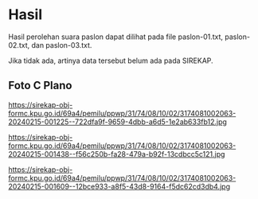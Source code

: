 # Hasil

Hasil perolehan suara paslon dapat dilihat pada file paslon-01.txt, paslon-02.txt, dan paslon-03.txt.

Jika tidak ada, artinya data tersebut belum ada pada SIREKAP.

## Foto C Plano

https://sirekap-obj-formc.kpu.go.id/69a4/pemilu/ppwp/31/74/08/10/02/3174081002063-20240215-001225--722dfa9f-9659-4dbb-a6d5-1e2ab633fb12.jpg

https://sirekap-obj-formc.kpu.go.id/69a4/pemilu/ppwp/31/74/08/10/02/3174081002063-20240215-001438--f56c250b-fa28-479a-b92f-13cdbcc5c121.jpg

https://sirekap-obj-formc.kpu.go.id/69a4/pemilu/ppwp/31/74/08/10/02/3174081002063-20240215-001609--12bce933-a8f5-43d8-9164-f5dc62cd3db4.jpg
